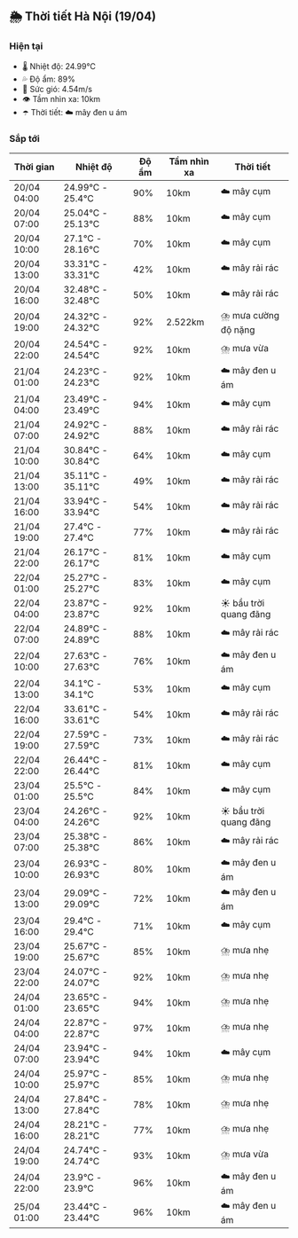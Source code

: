 ## 🌦️ Thời tiết Hà Nội (19/04)

### Hiện tại

- 🌡️ Nhiệt độ: 24.99℃
- 💦 Độ ẩm: 89%
- 💨 Sức gió: 4.54m/s
- 👁️ Tầm nhìn xa: 10km
- ☂️ Thời tiết: ☁️ mây đen u ám

### Sắp tới

| Thời gian | Nhiệt độ | Độ ẩm | Tầm nhìn xa | Thời tiết |
| --- | --- | --- | --- | --- |
| 20/04 04:00 | 24.99℃ - 25.4℃ | 90% | 10km | ☁️ mây cụm |
| 20/04 07:00 | 25.04℃ - 25.13℃ | 88% | 10km | ☁️ mây cụm |
| 20/04 10:00 | 27.1℃ - 28.16℃ | 70% | 10km | ☁️ mây cụm |
| 20/04 13:00 | 33.31℃ - 33.31℃ | 42% | 10km | ☁️ mây rải rác |
| 20/04 16:00 | 32.48℃ - 32.48℃ | 50% | 10km | ☁️ mây rải rác |
| 20/04 19:00 | 24.32℃ - 24.32℃ | 92% | 2.522km | ⛈️ mưa cường độ nặng |
| 20/04 22:00 | 24.54℃ - 24.54℃ | 92% | 10km | ⛈️ mưa vừa |
| 21/04 01:00 | 24.23℃ - 24.23℃ | 92% | 10km | ☁️ mây đen u ám |
| 21/04 04:00 | 23.49℃ - 23.49℃ | 94% | 10km | ☁️ mây cụm |
| 21/04 07:00 | 24.92℃ - 24.92℃ | 88% | 10km | ☁️ mây rải rác |
| 21/04 10:00 | 30.84℃ - 30.84℃ | 64% | 10km | ☁️ mây cụm |
| 21/04 13:00 | 35.11℃ - 35.11℃ | 49% | 10km | ☁️ mây rải rác |
| 21/04 16:00 | 33.94℃ - 33.94℃ | 54% | 10km | ☁️ mây rải rác |
| 21/04 19:00 | 27.4℃ - 27.4℃ | 77% | 10km | ☁️ mây rải rác |
| 21/04 22:00 | 26.17℃ - 26.17℃ | 81% | 10km | ☁️ mây cụm |
| 22/04 01:00 | 25.27℃ - 25.27℃ | 83% | 10km | ☁️ mây cụm |
| 22/04 04:00 | 23.87℃ - 23.87℃ | 92% | 10km | ☀️ bầu trời quang đãng |
| 22/04 07:00 | 24.89℃ - 24.89℃ | 88% | 10km | ☁️ mây rải rác |
| 22/04 10:00 | 27.63℃ - 27.63℃ | 76% | 10km | ☁️ mây đen u ám |
| 22/04 13:00 | 34.1℃ - 34.1℃ | 53% | 10km | ☁️ mây cụm |
| 22/04 16:00 | 33.61℃ - 33.61℃ | 54% | 10km | ☁️ mây rải rác |
| 22/04 19:00 | 27.59℃ - 27.59℃ | 73% | 10km | ☁️ mây rải rác |
| 22/04 22:00 | 26.44℃ - 26.44℃ | 81% | 10km | ☁️ mây cụm |
| 23/04 01:00 | 25.5℃ - 25.5℃ | 84% | 10km | ☁️ mây cụm |
| 23/04 04:00 | 24.26℃ - 24.26℃ | 92% | 10km | ☀️ bầu trời quang đãng |
| 23/04 07:00 | 25.38℃ - 25.38℃ | 86% | 10km | ☁️ mây rải rác |
| 23/04 10:00 | 26.93℃ - 26.93℃ | 80% | 10km | ☁️ mây đen u ám |
| 23/04 13:00 | 29.09℃ - 29.09℃ | 72% | 10km | ☁️ mây đen u ám |
| 23/04 16:00 | 29.4℃ - 29.4℃ | 71% | 10km | ☁️ mây cụm |
| 23/04 19:00 | 25.67℃ - 25.67℃ | 85% | 10km | ⛈️ mưa nhẹ |
| 23/04 22:00 | 24.07℃ - 24.07℃ | 92% | 10km | ⛈️ mưa nhẹ |
| 24/04 01:00 | 23.65℃ - 23.65℃ | 94% | 10km | ⛈️ mưa nhẹ |
| 24/04 04:00 | 22.87℃ - 22.87℃ | 97% | 10km | ⛈️ mưa nhẹ |
| 24/04 07:00 | 23.94℃ - 23.94℃ | 94% | 10km | ☁️ mây cụm |
| 24/04 10:00 | 25.97℃ - 25.97℃ | 85% | 10km | ⛈️ mưa nhẹ |
| 24/04 13:00 | 27.84℃ - 27.84℃ | 78% | 10km | ⛈️ mưa nhẹ |
| 24/04 16:00 | 28.21℃ - 28.21℃ | 77% | 10km | ⛈️ mưa nhẹ |
| 24/04 19:00 | 24.74℃ - 24.74℃ | 93% | 10km | ⛈️ mưa vừa |
| 24/04 22:00 | 23.9℃ - 23.9℃ | 96% | 10km | ☁️ mây đen u ám |
| 25/04 01:00 | 23.44℃ - 23.44℃ | 96% | 10km | ☁️ mây đen u ám |
